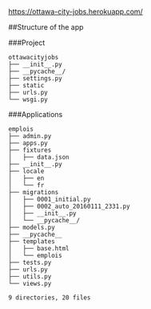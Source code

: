https://ottawa-city-jobs.herokuapp.com/

##Structure of the app

###Project
```
ottawacityjobs
├── __init__.py
├── __pycache__/
├── settings.py
├── static
├── urls.py
└── wsgi.py
```

###Applications
```
emplois
├── admin.py
├── apps.py
├── fixtures
│   ├── data.json
├── __init__.py
├── locale
│   ├── en
│   └── fr
├── migrations
│   ├── 0001_initial.py
│   ├── 0002_auto_20160111_2331.py
│   ├── __init__.py
│   └── __pycache__/
├── models.py
├── __pycache__
├── templates
│   ├── base.html
│   └── emplois
├── tests.py
├── urls.py
├── utils.py
└── views.py

9 directories, 20 files
```
